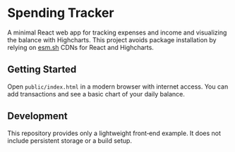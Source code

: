 # Spending Tracker

A minimal React web app for tracking expenses and income and visualizing the balance with Highcharts. This project avoids package installation by relying on [esm.sh](https://esm.sh/) CDNs for React and Highcharts.

## Getting Started
Open `public/index.html` in a modern browser with internet access. You can add transactions and see a basic chart of your daily balance.

## Development
This repository provides only a lightweight front‑end example. It does not include persistent storage or a build setup.
